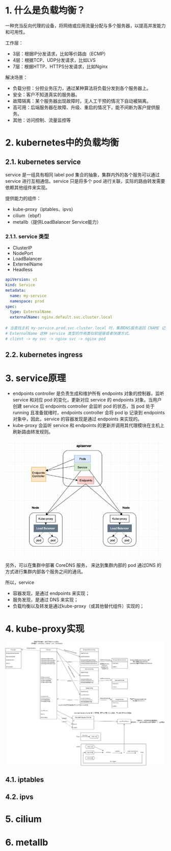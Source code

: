# 1. 什么是负载均衡？

一种充当反向代理的设备，将网络或应用流量分配与多个服务器，以提高并发能力和可用性。

工作层：

- 3层：根据IP分发请求，比如等价路由（ECMP）
- 4层：根据TCP、UDP分发请求，比如LVS
- 7层：根据HTTP、HTTPS分发请求，比如Nginx

解决场景：

- 负载分担：分担业务压力，通过某种算法将负载分发到各个服务器上。
- 安全：客户不知道真实的服务器。
- 故障隔离：某个服务器出现故障时，无人工干预的情况下自动被隔离。
- 高可用：后端服务器在故障、升级、重启的情况下，能不间断为客户提供服务。
- 其他：访问控制、流量监控等

# 2. kubernetes中的负载均衡

## 2.1. kubernetes service

service 是一组具有相同 label pod 集合的抽象，集群内外的各个服务可以通过 service 进行互相通信。service 只是将多个 pod 进行关联，实际的路由转发需要依赖其他组件来实现。

提供能力的组件：

- kube-proxy（iptables、ipvs）
- cilium（ebpf）
- metallb（提供LoadBalancer Service能力）


### 2.1.1. service 类型

- ClusterIP
- NodePort
- LoadBalancer
- ExternelName
- Headless

```yaml
apiVersion: v1
kind: Service
metadata:
  name: my-service
  namespace: prod
spec:
  type: ExternalName
  externalName: nginx.default.svc.cluster.local

# 当查找主机 my-service.prod.svc.cluster.local 时，集群DNS服务返回 CNAME 记录，其值为 nginx.default.svc.cluster.local
# ExternalName 这种 service 类型的作用类似软链接或者快捷方式。
# client -> my svc -> nginx svc -> nginx pod
```

## 2.2. kubernetes ingress

# 3. service原理

- endpoints controller 是负责生成和维护所有 endpoints 对象的控制器，监听 service 和对应 pod 的变化，更新对应 service 的 endpoints 对象。当用户创建 service 后 endpoints controller 会监听 pod 的状态，当 pod 处于 running 且准备就绪时，endpoints controller 会将 pod ip 记录到 endpoints 对象中，因此，service 的容器发现是通过 endpoints 来实现的。
- kube-proxy 会监听 service 和 endpoints 的更新并调用其代理模块在主机上刷新路由转发规则。

![工作原理](./_img/service工作原理.png)

另外，可以在集群中部署 CoreDNS 服务， 来达到集群内部的 pod 通过DNS 的方式进行集群内部各个服务之间的通讯。

所以，service

- 容器发现，是通过 endpoints 来实现；
- 服务发现，是通过 DNS 来实现；
- 负载均衡以及转发是通过kube-proxy（或其他替代组件）实现的；

# 4. kube-proxy实现

![kube-proxy实现](./_img/kube-proxy.png)

## 4.1. iptables
## 4.2. ipvs

# 5. cilium

# 6. metallb
